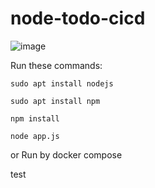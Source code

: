 # node-todo-cicd

![image](https://github.com/davender-singh1/node-todo-cicd/assets/106000634/19d29345-28f5-436f-ac00-24dec04e31eb)

Run these commands:


`sudo apt install nodejs`


`sudo apt install npm`


`npm install`

`node app.js`

or Run by docker compose

test

